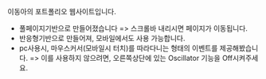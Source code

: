이동아의 포트폴리오 웹사이트입니다.

- 풀페이지기반으로 만들어졌습니다 => 스크롤바 내리시면 페이지가 이동됩니다.
- 반응형기반으로 만들어져, 모바일에서도 사용 가능합니다.
- pc사용시, 마우스커서(모바일시 터치)를 따라다니는 형태의 이벤트를 제공해봤습니다.
    => 이를 사용하지 않으려면, 오른쪽상단에 있는 Oscillator 기능을 Off시켜주세요.